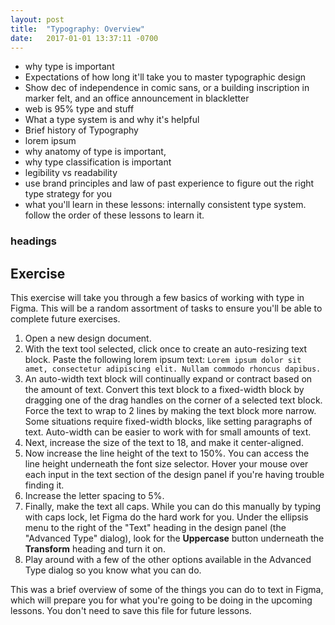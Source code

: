 ```yaml
---
layout: post
title:  "Typography: Overview"
date:   2017-01-01 13:37:11 -0700
---
```

* why type is important
* Expectations of how long it'll take you to master typographic design
* Show dec of independence in comic sans, or a building inscription in marker felt, and an office announcement in blackletter
* web is 95% type and stuff
* What a type system is and why it's helpful
* Brief history of Typography
* lorem ipsum
* why anatomy of type is important,
* why type classification is important
* legibility vs readability
* use brand principles and law of past experience to figure out the right type strategy for you
* what you'll learn in these lessons: internally consistent type system. follow the order of these lessons to learn it.

### headings

<!--more-->
## Exercise
This exercise will take you through a few basics of working with type in Figma. This will be a random assortment of tasks to ensure you'll be able to complete future exercises.

1. Open a new design document.
2. With the <span data-keyCombo="text">text tool</span> selected, click once to create an auto-resizing text block. Paste the following lorem ipsum text: `Lorem ipsum dolor sit amet, consectetur adipiscing elit. Nullam commodo rhoncus dapibus.`
3. An auto-width text block will continually expand or contract based on the amount of text. Convert this text block to a fixed-width block by dragging one of the drag handles on the corner of a selected text block. Force the text to wrap to 2 lines by making the text block more narrow. Some situations require fixed-width blocks, like setting paragraphs of text. Auto-width can be easier to work with for small amounts of text.
4. Next, increase the size of the text to 18, and make it center-aligned.
5. Now increase the line height of the text to 150%. You can access the line height underneath the font size selector. Hover your mouse over each input in the text section of the design panel if you're having trouble finding it.
6. Increase the letter spacing to 5%.
7. Finally, make the text all caps. While you can do this manually by typing with caps lock, let Figma do the hard work for you. Under the ellipsis menu to the right of the "Text" heading in the design panel (the "Advanced Type" dialog), look for the **Uppercase** button underneath the **Transform** heading and turn it on.
8. Play around with a few of the other options available in the Advanced Type dialog so you know what you can do.

This was a brief overview of some of the things you can do to text in Figma, which will prepare you for what you're going to be doing in the upcoming lessons. You don't need to save this file for future lessons.
